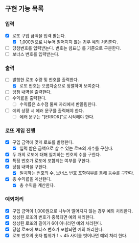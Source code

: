 ## 구현 기능 목록

### 입력

- [x] 로또 구입 금액을 입력 받는다.
    - [x] 1,000원으로 나누어 떨어지지 않는 경우 예외 처리한다.
- [ ] 당첨번호를 입력받는다. 번호는 쉼표(,) 를 기준으로 구분한다.
- [ ] 보너스 번호를 입력받는다.

### 출력

- [ ] 발행한 로또 수량 및 번호를 출력한다.
    - [x] 로또 번호는 오름차순으로 정렬하며 보여준다.
- [ ] 당첨 내역을 출력한다.
- [ ] 수익률을 출력한다.
    - [ ] 수익률은 소수점 둘째 자리에서 반올림한다.
- [ ] 예외 상황 시 에러 문구를 출력해야 한다.
    - [ ] 에러 문구는 "[ERROR]"로 시작해야 한다.

### 로또 게임 진행

- [x] 구입 금액에 맞게 로또를 발행한다.
    - [x] 입력 받은 금액으로 살 수 있는 로또의 개수를 구한다.
- [x] 두 개의 로또에 대해 일치하는 번호의 수를 구한다.
- [x] 특정 번호가 로또에 포함되는 여부를 구한다.
- [x] 당첨 내역을 구한다.
    - [x] 일치하는 번호의 수, 보너스 번호 포함여부를 통해 등수를 구한다.
- [x] 총 수익률을 계산한다.
    - [x] 총 수익을 계산한다.

### 예외처리

- [x] 구입 금액이 1,000원으로 나누어 떨어지지 않는 경우 예외 처리한다.
- [x] 생성된 로또의 번호가 중복되면 예외 처리한다.
- [x] 생성된 로또의 길이가 6이 아니라면 예외 처리한다.
- [x] 당첨 로또에 보너스 번호가 포함되면 예외 처리한다.
- [x] 로또 번호의 숫자 범위가 1 ~ 45 사이를 벗어나면 예외 처리 한다.

